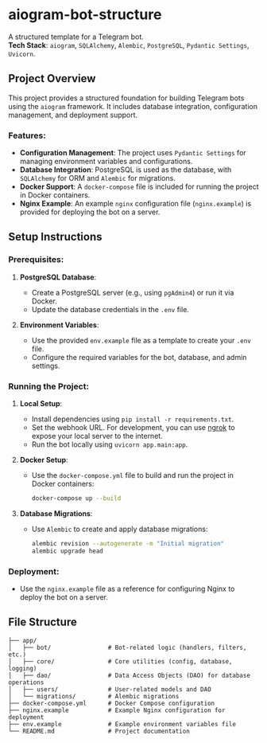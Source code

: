 # aiogram-bot-structure

A structured template for a Telegram bot.  
**Tech Stack**: `aiogram`, `SQLAlchemy`, `Alembic`, `PostgreSQL`, `Pydantic Settings`, `Uvicorn`.

## Project Overview

This project provides a structured foundation for building Telegram bots using the `aiogram` framework. It includes database integration, configuration management, and deployment support.

### Features:
- **Configuration Management**: The project uses `Pydantic Settings` for managing environment variables and configurations.
- **Database Integration**: PostgreSQL is used as the database, with `SQLAlchemy` for ORM and `Alembic` for migrations.
- **Docker Support**: A `docker-compose` file is included for running the project in Docker containers.
- **Nginx Example**: An example `nginx` configuration file (`nginx.example`) is provided for deploying the bot on a server.

## Setup Instructions

### Prerequisites:
1. **PostgreSQL Database**:
   - Create a PostgreSQL server (e.g., using `pgAdmin4`) or run it via Docker.
   - Update the database credentials in the `.env` file.

2. **Environment Variables**:
   - Use the provided `env.example` file as a template to create your `.env` file.
   - Configure the required variables for the bot, database, and admin settings.

### Running the Project:
1. **Local Setup**:
   - Install dependencies using `pip install -r requirements.txt`.
   - Set the webhook URL. For development, you can use [ngrok](https://ngrok.com) to expose your local server to the internet.
   - Run the bot locally using `uvicorn app.main:app`.

2. **Docker Setup**:
   - Use the `docker-compose.yml` file to build and run the project in Docker containers:
     ```bash
     docker-compose up --build
     ```

3. **Database Migrations**:
   - Use `Alembic` to create and apply database migrations:
     ```bash
     alembic revision --autogenerate -m "Initial migration"
     alembic upgrade head
     ```

### Deployment:
- Use the `nginx.example` file as a reference for configuring Nginx to deploy the bot on a server.

## File Structure

```plaintext
├── app/
│   ├── bot/                # Bot-related logic (handlers, filters, etc.)
│   ├── core/               # Core utilities (config, database, logging)
│   ├── dao/                # Data Access Objects (DAO) for database operations
│   ├── users/              # User-related models and DAO
│   └── migrations/         # Alembic migrations
├── docker-compose.yml      # Docker Compose configuration
├── nginx.example           # Example Nginx configuration for deployment
├── env.example             # Example environment variables file
└── README.md               # Project documentation